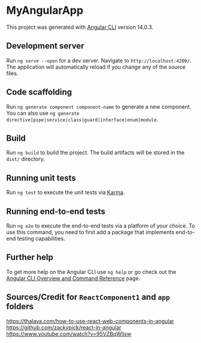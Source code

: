 # MyAngularApp

This project was generated with [Angular CLI](https://github.com/angular/angular-cli) version 14.0.3.

## Development server

Run `ng serve --open` for a dev server. Navigate to `http://localhost:4200/`. The application will automatically reload if you change any of the source files.

## Code scaffolding

Run `ng generate component component-name` to generate a new component. You can also use `ng generate directive|pipe|service|class|guard|interface|enum|module`.

## Build

Run `ng build` to build the project. The build artifacts will be stored in the `dist/` directory.

## Running unit tests

Run `ng test` to execute the unit tests via [Karma](https://karma-runner.github.io).

## Running end-to-end tests

Run `ng e2e` to execute the end-to-end tests via a platform of your choice. To use this command, you need to first add a package that implements end-to-end testing capabilities.

## Further help

To get more help on the Angular CLI use `ng help` or go check out the [Angular CLI Overview and Command Reference](https://angular.io/cli) page.

## Sources/Credit for `ReactComponent1` and `app` folders 

https://thalava.com/how-to-use-react-web-components-in-angular
https://github.com/zackypick/react-in-angular
https://www.youtube.com/watch?v=95VZBqWljsw